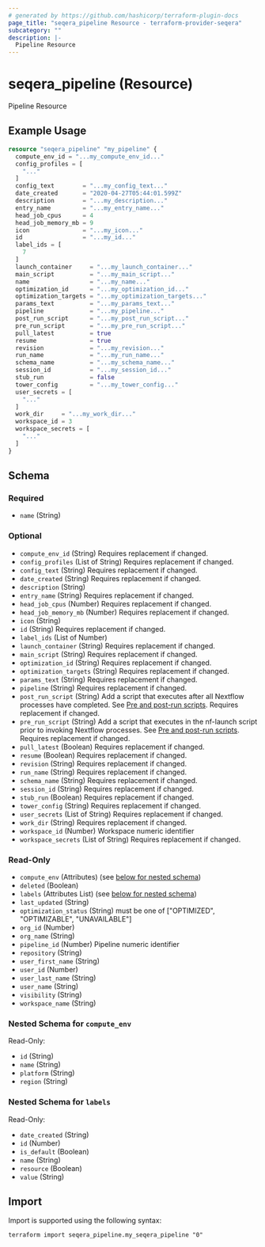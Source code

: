 ```yaml
---
# generated by https://github.com/hashicorp/terraform-plugin-docs
page_title: "seqera_pipeline Resource - terraform-provider-seqera"
subcategory: ""
description: |-
  Pipeline Resource
---
```


# seqera_pipeline (Resource)

Pipeline Resource

## Example Usage

```terraform
resource "seqera_pipeline" "my_pipeline" {
  compute_env_id = "...my_compute_env_id..."
  config_profiles = [
    "..."
  ]
  config_text        = "...my_config_text..."
  date_created       = "2020-04-27T05:44:01.599Z"
  description        = "...my_description..."
  entry_name         = "...my_entry_name..."
  head_job_cpus      = 4
  head_job_memory_mb = 9
  icon               = "...my_icon..."
  id                 = "...my_id..."
  label_ids = [
    7
  ]
  launch_container     = "...my_launch_container..."
  main_script          = "...my_main_script..."
  name                 = "...my_name..."
  optimization_id      = "...my_optimization_id..."
  optimization_targets = "...my_optimization_targets..."
  params_text          = "...my_params_text..."
  pipeline             = "...my_pipeline..."
  post_run_script      = "...my_post_run_script..."
  pre_run_script       = "...my_pre_run_script..."
  pull_latest          = true
  resume               = true
  revision             = "...my_revision..."
  run_name             = "...my_run_name..."
  schema_name          = "...my_schema_name..."
  session_id           = "...my_session_id..."
  stub_run             = false
  tower_config         = "...my_tower_config..."
  user_secrets = [
    "..."
  ]
  work_dir     = "...my_work_dir..."
  workspace_id = 3
  workspace_secrets = [
    "..."
  ]
}
```

<!-- schema generated by tfplugindocs -->
## Schema

### Required

- `name` (String)

### Optional

- `compute_env_id` (String) Requires replacement if changed.
- `config_profiles` (List of String) Requires replacement if changed.
- `config_text` (String) Requires replacement if changed.
- `date_created` (String) Requires replacement if changed.
- `description` (String)
- `entry_name` (String) Requires replacement if changed.
- `head_job_cpus` (Number) Requires replacement if changed.
- `head_job_memory_mb` (Number) Requires replacement if changed.
- `icon` (String)
- `id` (String) Requires replacement if changed.
- `label_ids` (List of Number)
- `launch_container` (String) Requires replacement if changed.
- `main_script` (String) Requires replacement if changed.
- `optimization_id` (String) Requires replacement if changed.
- `optimization_targets` (String) Requires replacement if changed.
- `params_text` (String) Requires replacement if changed.
- `pipeline` (String) Requires replacement if changed.
- `post_run_script` (String) Add a script that executes after all Nextflow processes have completed. See [Pre and post-run scripts](https://docs.seqera.io/platform-cloud/launch/advanced#pre-and-post-run-scripts). Requires replacement if changed.
- `pre_run_script` (String) Add a script that executes in the nf-launch script prior to invoking Nextflow processes. See [Pre and post-run scripts](https://docs.seqera.io/platform-cloud/launch/advanced#pre-and-post-run-scripts). Requires replacement if changed.
- `pull_latest` (Boolean) Requires replacement if changed.
- `resume` (Boolean) Requires replacement if changed.
- `revision` (String) Requires replacement if changed.
- `run_name` (String) Requires replacement if changed.
- `schema_name` (String) Requires replacement if changed.
- `session_id` (String) Requires replacement if changed.
- `stub_run` (Boolean) Requires replacement if changed.
- `tower_config` (String) Requires replacement if changed.
- `user_secrets` (List of String) Requires replacement if changed.
- `work_dir` (String) Requires replacement if changed.
- `workspace_id` (Number) Workspace numeric identifier
- `workspace_secrets` (List of String) Requires replacement if changed.

### Read-Only

- `compute_env` (Attributes) (see [below for nested schema](#nestedatt--compute_env))
- `deleted` (Boolean)
- `labels` (Attributes List) (see [below for nested schema](#nestedatt--labels))
- `last_updated` (String)
- `optimization_status` (String) must be one of ["OPTIMIZED", "OPTIMIZABLE", "UNAVAILABLE"]
- `org_id` (Number)
- `org_name` (String)
- `pipeline_id` (Number) Pipeline numeric identifier
- `repository` (String)
- `user_first_name` (String)
- `user_id` (Number)
- `user_last_name` (String)
- `user_name` (String)
- `visibility` (String)
- `workspace_name` (String)

<a id="nestedatt--compute_env"></a>
### Nested Schema for `compute_env`

Read-Only:

- `id` (String)
- `name` (String)
- `platform` (String)
- `region` (String)


<a id="nestedatt--labels"></a>
### Nested Schema for `labels`

Read-Only:

- `date_created` (String)
- `id` (Number)
- `is_default` (Boolean)
- `name` (String)
- `resource` (Boolean)
- `value` (String)

## Import

Import is supported using the following syntax:

```shell
terraform import seqera_pipeline.my_seqera_pipeline "0"
```
